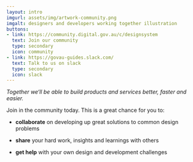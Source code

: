 ```yaml
---
layout: intro
imgurl: assets/img/artwork-community.png
imgalt: designers and developers working together illustration
buttons:
- link: https://community.digital.gov.au/c/designsystem
  text: Join our community
  type: secondary
  icon: community
- link: https://govau-guides.slack.com/
  text: Talk to us on slack
  type: secondary
  icon: slack
---
```


*Together we‘ll be able to build products and services better, faster and easier.*

Join in the community today. This is a great chance for you to:

- **collaborate** on developing up great solutions to common design problems

- **share** your hard work, insights and learnings with others

- **get help** with your own design and development challenges
